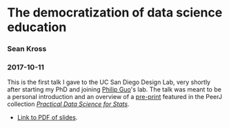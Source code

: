 # The democratization of data science education

### Sean Kross

### 2017-10-11

This is the first talk I gave to the UC San Diego Design Lab, very shortly after
starting my PhD and joining [Philip Guo](http://pgbovine.net/)'s lab. The talk 
was meant to be a
personal introduction and an overview of a 
[pre-print](https://peerj.com/preprints/3195/) featured in the PeerJ
collection [*Practical Data Science for Stats*](https://peerj.com/collections/50-practicaldatascistats/).

- [Link to PDF of slides](http://seankross.com/dlab-talk-dss/talk.pdf).

